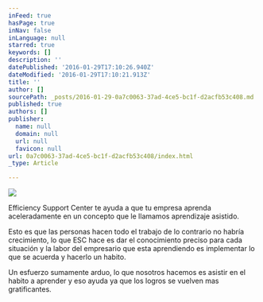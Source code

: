 ```yaml
---
inFeed: true
hasPage: true
inNav: false
inLanguage: null
starred: true
keywords: []
description: ''
datePublished: '2016-01-29T17:10:26.940Z'
dateModified: '2016-01-29T17:10:21.913Z'
title: ''
author: []
sourcePath: _posts/2016-01-29-0a7c0063-37ad-4ce5-bc1f-d2acfb53c408.md
published: true
authors: []
publisher:
  name: null
  domain: null
  url: null
  favicon: null
url: 0a7c0063-37ad-4ce5-bc1f-d2acfb53c408/index.html
_type: Article

---
```

![](https://the-grid-user-content.s3-us-west-2.amazonaws.com/8a29b2f5-ef6e-4039-a828-bc04ce26a8ed.png)

Efficiency Support Center te ayuda a que tu empresa aprenda aceleradamente en un concepto que le llamamos aprendizaje asistido. 

Esto es que las personas hacen todo el trabajo de lo contrario no habría crecimiento, lo que ESC hace es dar el conocimiento preciso para cada situación y la labor del empresario que esta aprendiendo es implementar lo que se acuerda y hacerlo un habito. 

Un esfuerzo sumamente arduo, lo que nosotros hacemos es asistir en el habito a aprender y eso ayuda ya que los logros se vuelven mas gratificantes.